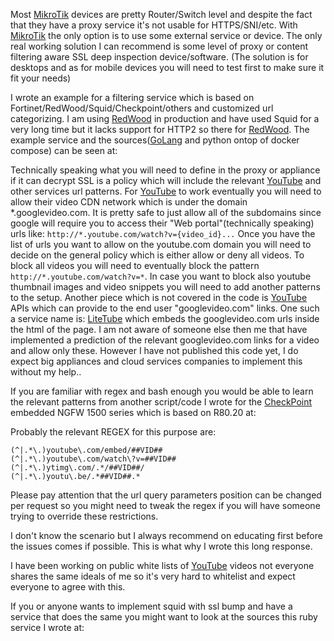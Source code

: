 Most
[MikroTik](/MikroTik)
devices are pretty Router/Switch level and despite the fact that they
have a proxy service it's not usable for HTTPS/SNI/etc. With
[MikroTik](/MikroTik)
the only option is to use some external service or device. The only real
working solution I can recommend is some level of proxy or content
filtering aware SSL deep inspection device/software. (The solution is
for desktops and as for mobile devices you will need to test first to
make sure it fit your needs)

I wrote an example for a filtering service which is based on
Fortinet/RedWood/Squid/Checkpoint/others and customized url
categorizing. I am using
[RedWood](/RedWood)
in production and have used Squid for a very long time but it lacks
support for HTTP2 so there for
[RedWood](/RedWood).
The example service and the
sources([GoLang](/GoLang)
and python ontop of docker compose) can be seen at:
[](https://github.com/elico/yt-classification-service-example)

Technically speaking what you will need to define in the proxy or
appliance if it can decrypt SSL is a policy which will include the
relevant
[YouTube](/YouTube)
and other services url patterns. For
[YouTube](/YouTube)
to work eventually you will need to allow their video CDN network which
is under the domain \*.googlevideo.com. It is pretty safe to just allow
all of the subdomains since google will require you to access their "Web
portal"(technically speaking) urls like:
`http://*.youtube.com/watch?v={video_id}...` Once you have the list of
urls you want to allow on the youtube.com domain you will need to decide
on the general policy which is either allow or deny all videos. To block
all videos you will need to eventually block the pattern
`http://*.youtube.com/watch?v=*`. In case you want to block also youtube
thumbnail images and video snippets you will need to add another
patterns to the setup. Another piece which is not covered in the code is
[YouTube](/YouTube)
APIs which can provide to the end user "googlevideo.com" links. One such
a service name is:
[LiteTube](/LiteTube)
which embeds the googlevideo.com urls inside the html of the page. I am
not aware of someone else then me that have implemented a prediction of
the relevant googlevideo.com links for a video and allow only these.
However I have not published this code yet, I do expect big appliances
and cloud services companies to implement this without my help..

If you are familiar with regex and bash enough you would be able to
learn the relevant patterns from another script/code I wrote for the
[CheckPoint](/CheckPoint)
embedded NGFW 1500 series which is based on R80.20 at:
[](https://github.com/elico/checkpoint-vid-filtering-managment)

Probably the relevant REGEX for this purpose are:

    (^|.*\.)youtube\.com/embed/##VID##
    (^|.*\.)youtube\.com/watch\?v=##VID##
    (^|.*\.)ytimg\.com/.*/##VID##/
    (^|.*\.)youtu\.be/.*##VID##.*

Please pay attention that the url query parameters position can be
changed per request so you might need to tweak the regex if you will
have someone trying to override these restrictions.

I don't know the scenario but I always recommend on educating first
before the issues comes if possible. This is what why I wrote this long
response.

I have been working on public white lists of
[YouTube](/YouTube)
videos not everyone shares the same ideals of me so it's very hard to
whitelist and expect everyone to agree with this.

If you or anyone wants to implement squid with ssl bump and have a
service that does the same you might want to look at the sources this
ruby service I wrote at:
[](https://github.com/elico/squid-external-matchers/blob/master/youtube-id-matcher.rb)
